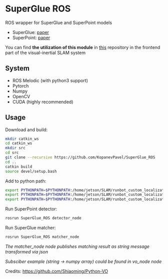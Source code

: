 # SuperGlue ROS
ROS wrapper for SuperGlue and SuperPoint models

 - SuperGlue: [paper](https://arxiv.org/abs/1911.11763)
 - SuperPoint: [paper](https://arxiv.org/abs/1712.07629)

You can find **the utilization of this module** in [this](https://github.com/KopanevPavel/runbot_custom_localization) repository in the frontend part of the visual-inertial SLAM system

## System
 - ROS Melodic (with python3 support)
 - Pytorch
 - Numpy
 - OpenCV
 - CUDA (highly recommended)

## Usage

Download and build:
```sh
mkdir catkin_ws
cd catkin_ws
mkdir src
cd src
git clone --recursive https://github.com/KopanevPavel/SuperGlue_ROS
cd ..
catkin build
source devel/setup.bash
```

Add to python path:
```sh
export PYTHONPATH=$PYTHONPATH:/home/jetson/SLAM/runbot_custom_localization/frontend/SuperGlue_ROS/src/SuperGlue_ROS
export PYTHONPATH=$PYTHONPATH:/home/jetson/SLAM/runbot_custom_localization/frontend/SuperGlue_ROS/src/SuperGlue_ROS/models/SuperGluePretrainedNetwork
export PYTHONPATH=$PYTHONPATH:/home/jetson/SLAM/runbot_custom_localization/frontend/SuperGlue_ROS/src/SuperGlue_ROS/models/SuperPointPretrainedNetwork
```

Run SuperPoint detector:
```sh
rosrun SuperGlue_ROS detector_node
```

Run SuperGlue matcher:
```sh
rosrun SuperGlue_ROS matcher_node
```

*The matcher_node node publishes matching result as string message transformed via json*

*Subsciber example (string -> numpy array) could be found in vo_node node*


Credits:
https://github.com/Shiaoming/Python-VO

